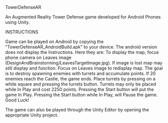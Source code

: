 TowerDefenseAR

An Augmented Reality Tower Defense game developed for Android Phones using Unity.

INSTRUCTIONS

Game can be played on Android by copying the "TowerDefenseAR_AndroidBuild.apk" to your device. The android version does not display the Instructions. Here they are: To display the map, focus phone camera on Leaves image (DesignAndBrainstorming/LeavesTargetImage.jpg). If image is lost map may still display and function. Focus on Leaves image to redisplay map. The goal is to destroy spawning enemies with turrets and accumulate points. If 20 enemies reach the Castle, the game ends. Place turrets by pressing on a white square and pressing the turrets button. Turrets may only be placed while In Play and cost 2250 points. Pressing the Start button will put the game In Play. Pressing the Start button while In Play, will Pause the game. Good Luck!

The game can also be played through the Unity Editor by opening the appropriate Unity project.